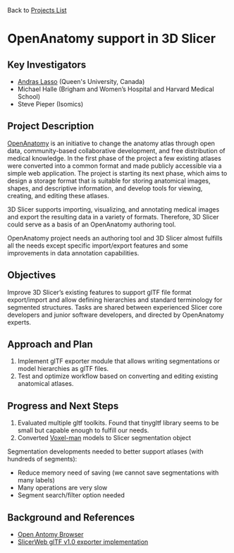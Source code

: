Back to [Projects List](../../README.md#ProjectsList)

# OpenAnatomy support in 3D Slicer

## Key Investigators

- [Andras Lasso](http://perk.cs.queensu.ca/users/lasso) (Queen's University, Canada)
- Michael Halle (Brigham and Women’s Hospital and Harvard Medical School)
- Steve Pieper (Isomics)

## Project Description

[OpenAnatomy](https://www.openanatomy.org/) is an initiative to change the anatomy atlas through open data, community-based collaborative development, and free distribution of medical knowledge. In the first phase of the project a few existing atlases were converted into a common format and made publicly accessible via a simple web application. The project is starting its next phase, which aims to design a storage format that is suitable for storing anatomical images, shapes, and descriptive information, and develop tools for viewing, creating, and editing these atlases.

3D Slicer supports importing, visualizing, and annotating medical images and export the resulting data in a variety of formats. Therefore, 3D Slicer could serve as a basis of an OpenAnatomy authoring tool.

OpenAnatomy project needs an authoring tool and 3D Slicer almost fulfills all the needs except specific import/export features and some improvements in data annotation capabilities.

## Objectives

Improve 3D Slicer’s existing features to support glTF file format export/import and allow defining hierarchies and standard terminology for segmented structures. Tasks are shared between experienced Slicer core developers and junior software developers, and directed by OpenAnatomy experts.


## Approach and Plan

1. Implement glTF exporter module that allows writing segmentations or model hierarchies as glTF files.
1. Test and optimize workflow based on converting and editing existing anatomical atlases.

## Progress and Next Steps

1. Evaluated multiple gltf toolkits. Found that tinygltf library seems to be small but capable enough to fulfill our needs.
1. Converted [Voxel-man](https://www.voxel-man.com/) models to Slicer segmentation object

Segmentation developments needed to better support atlases (with hundreds of segments):
- Reduce memory need of saving (we cannot save segmentations with many labels)
- Many operations are very slow
- Segment search/filter option needed

## Background and References

+ [Open Antomy Browser](https://www.openanatomy.org/)
+ [SlicerWeb glTF v1.0 exporter implementation](https://github.com/pieper/SlicerWeb/blob/0952659e38dd6b0a7511242235f3919ee7e09048/WebServer/WebServer.py#L37-L533)
